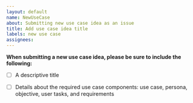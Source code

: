 ```yaml
---
layout: default
name: NewUseCase
about: Submitting new use case idea as an issue
title: Add use case idea title
labels: new use case
assignees:
---
```


**When submitting a new use case idea, please be sure to include the following:**

- [ ] A descriptive title
- [ ] Details about the required use case components: use case, persona, objective, user tasks, and requirements

